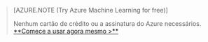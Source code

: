 >[AZURE.NOTE (Try Azure Machine Learning for free)]
>
>Nenhum cartão de crédito ou a assinatura do Azure necessários. <a href="https://studio.azureml.net/Home" target="_blank">\*\*Comece a usar agora mesmo \>\*\*</a> <!--HONumber=52-->
